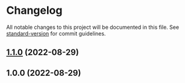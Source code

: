 # Changelog

All notable changes to this project will be documented in this file. See [standard-version](https://github.com/conventional-changelog/standard-version) for commit guidelines.

## [1.1.0](https://github.com/rkhalife/30Days30Projects/compare/v1.0.0...v1.1.0) (2022-08-29)

## 1.0.0 (2022-08-29)
